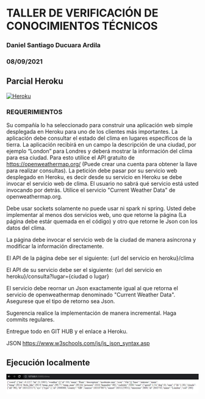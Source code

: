 # TALLER DE VERIFICACIÓN DE CONOCIMIENTOS TÉCNICOS
### Daniel Santiago Ducuara Ardila
### 08/09/2021

## Parcial Heroku

[![Heroku](https://www.herokucdn.com/deploy/button.png)](https://arepconocimientosparcial.herokuapp.com/)

### REQUERIMIENTOS
Su compañía lo ha seleccionado para construir una aplicación web simple desplegada en Heroku para uno de los clientes más importantes.
La aplicación debe consultar el estado del clima en lugares específicos de la tierra.  La aplicación recibirá en un campo la descripción 
de una ciudad, por ejemplo “London” para Londres   y deberá mostrar la información del clima para esa ciudad. Para esto utilice el API 
gratuito de https://openweathermap.org/ (Puede crear una cuenta para obtener la llave para realizar consultas). La petición debe pasar 
por su servicio web desplegado en Heroku, es decir desde su servicio en Heroku se debe invocar el servicio web de clima. El usuario no 
sabrá qué servicio está usted invocando por detrás. Utilice el servicio "Current Weather Data" de openweathermap.org.

Debe usar sockets solamente no puede usar ni spark ni spring. Usted debe implementar al menos dos servicios web, uno que retorne 
la página (La página debe estár quemada en el código) y otro que retorne le Json con los datos del clima.

La página debe invocar el servicio web de la ciudad de manera asíncrona y modificar la información directamente.

El API de la página debe ser el siguiente:
{url del servicio en heroku}/clima

El API de su servicio debe ser el siguiente:
{url del servicio en heroku}/consulta?lugar={ciudad o lugar}

El servicio debe reornar un Json exactamente igual al que retorna el servicio de openweathermap denominado "Current Weather Data". Asegurese que el tipo de retorno sea Json.

Sugerencia realice la implementación de manera incremental. Haga commits regulares.

Entregue todo en GIT HUB y el enlace a Heroku.

JSON
https://www.w3schools.com/js/js_json_syntax.asp

## Ejecución localmente

![image local](image/local.PNG "weather")<br>
